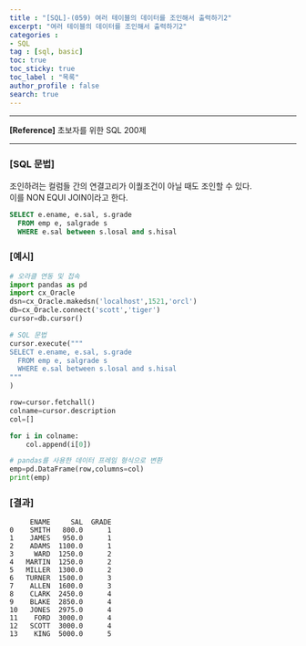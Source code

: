 ```yaml
---
title : "[SQL]-(059) 여러 테이블의 데이터를 조인해서 출력하기2"
excerpt: "여러 테이블의 데이터를 조인해서 출력하기2"
categories :
- SQL
tag : [sql, basic]
toc: true
toc_sticky: true
toc_label : "목록"
author_profile : false
search: true
---
```


---
**[Reference]** 초보자를 위한 SQL 200제

---

### [SQL 문법]
조인하려는 컬럼들 간의 연결고리가 이퀄조건이 아닐 때도 조인할 수 있다.  
이를 NON EQUI JOIN이라고 한다.

```sql
SELECT e.ename, e.sal, s.grade
  FROM emp e, salgrade s
  WHERE e.sal between s.losal and s.hisal
```
### [예시]

```python
# 오라클 연동 및 접속
import pandas as pd
import cx_Oracle
dsn=cx_Oracle.makedsn('localhost',1521,'orcl')
db=cx_Oracle.connect('scott','tiger')
cursor=db.cursor()

# SQL 문법
cursor.execute("""
SELECT e.ename, e.sal, s.grade
  FROM emp e, salgrade s
  WHERE e.sal between s.losal and s.hisal
"""
)

row=cursor.fetchall()
colname=cursor.description
col=[]

for i in colname:
    col.append(i[0])

# pandas를 사용한 데이터 프레임 형식으로 변환
emp=pd.DataFrame(row,columns=col)
print(emp)
```
### [결과]
         ENAME     SAL  GRADE
    0    SMITH   800.0      1
    1    JAMES   950.0      1
    2    ADAMS  1100.0      1
    3     WARD  1250.0      2
    4   MARTIN  1250.0      2
    5   MILLER  1300.0      2
    6   TURNER  1500.0      3
    7    ALLEN  1600.0      3
    8    CLARK  2450.0      4
    9    BLAKE  2850.0      4
    10   JONES  2975.0      4
    11    FORD  3000.0      4
    12   SCOTT  3000.0      4
    13    KING  5000.0      5
    
